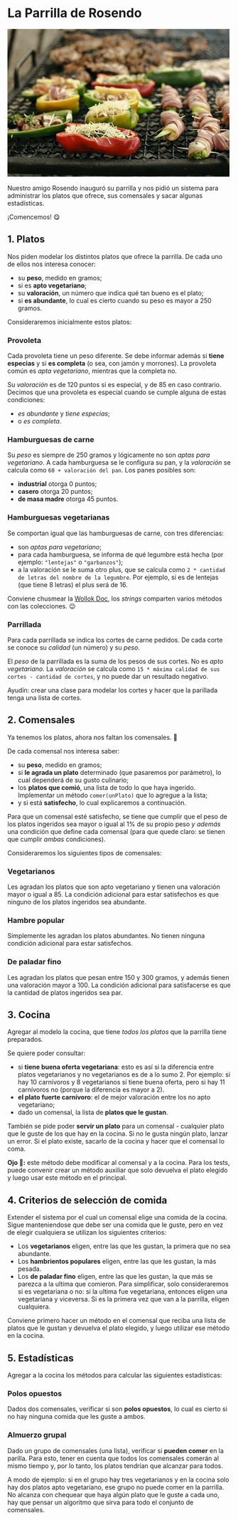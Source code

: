 # La Parrilla de Rosendo

![La parrilla de Rosendo](images/parrilla.jpg)

Nuestro amigo Rosendo inauguró su parrilla y nos pidió un sistema para administrar los platos que ofrece, sus comensales y sacar algunas estadísticas.

¡Comencemos! :yum:

## 1. Platos
Nos piden modelar los distintos platos que ofrece la parrilla. De cada uno de ellos nos interesa conocer:
* su **peso**, medido en gramos;
* si es **apto vegetariano**;
* su **valoración**, un número que indica qué tan bueno es el plato;
* si **es abundante**, lo cual es cierto cuando su peso es mayor a 250 gramos.

Consideraremos inicialmente estos platos:

### Provoleta
Cada provoleta tiene un peso diferente. Se debe informar además si **tiene especias** y si **es completa** (o sea, con jamón y morrones). La provoleta común es _apta vegetariano_, mientras que la completa no. 

Su _valoración_ es de 120 puntos si es especial, y de 85 en caso contrario. Decimos que una provoleta es especial cuando se cumple alguna de estas condiciones:
* _es abundante_ y _tiene especias_;
* o _es completa_. 

### Hamburguesas de carne
Su _peso_ es siempre de 250 gramos y lógicamente no son _aptas para vegetariano_. 
A cada hamburguesa se le configura su pan, y la _valoración_ se calcula como `60 + valoración del pan`. Los panes posibles son:
* **industrial** otorga 0 puntos;
* **casero** otorga 20 puntos;
* **de masa madre** otorga 45 puntos.

### Hamburguesas vegetarianas
Se comportan igual que las hamburguesas de carne, con tres diferencias:
* son _aptas para vegetariano_;
* para cada hamburguesa, se informa de qué legumbre está hecha (por ejemplo: `"lentejas"` o `"garbanzos"`);
* a la valoración se le suma otro plus, que se calcula como `2 * cantidad de letras del nombre de la legumbre`. Por ejemplo, si es de lentejas (que tiene 8 letras) el plus será de 16. 

Conviene chusmear la [Wollok Doc](https://www.wollok.org/documentacion/wollokdoc/), los _strings_ comparten varios métodos con las colecciones. :wink:

### Parrillada
Para cada parrillada se indica los cortes de carne pedidos. De cada corte se conoce su _calidad_ (un número) y su _peso_.

El _peso_ de la parrillada es la suma de los pesos de sus cortes. No es _apto vegetariano_. La _valoración_ se calcula como `15 * máxima calidad de sus cortes - cantidad de cortes`, y no puede dar un resultado negativo.

Ayudín: crear una clase para modelar los cortes y hacer que la parillada tenga una lista de cortes.

## 2. Comensales
Ya tenemos los platos, ahora nos faltan los comensales. :fork_and_knife:

De cada comensal nos interesa saber: 
* su **peso**, medido en gramos;
* si **le agrada un plato** determinado (que pasaremos por parámetro), lo cual dependerá de su gusto culinario;
* los **platos que comió**, una lista de todo lo que haya ingerido. Implementar un método `comer(unPlato)` que lo agregue a la lista;
* y si está **satisfecho**, lo cual explicaremos a continuación.

Para que un comensal esté satisfecho, se tiene que cumplir que el peso de los platos ingeridos sea mayor o igual al 1% de su propio peso _y además_ una condición que define cada comensal (para que quede claro: se tienen que cumplir _ambas_ condiciones).

Consideraremos los siguientes tipos de comensales:

### Vegetarianos
Les agradan los platos que son apto vegetariano y tienen una valoración mayor o igual a 85. La condición adicional para estar satisfechos es que ninguno de los platos ingeridos sea abundante.

### Hambre popular
Simplemente les agradan los platos abundantes. No tienen ninguna condición adicional para estar satisfechos.

### De paladar fino
Les agradan los platos que pesan entre 150 y 300 gramos, y además tienen una valoración mayor a 100. La condición adicional para satisfacerse es que la cantidad de platos ingeridos sea par. 

## 3. Cocina
Agregar al modelo la cocina, que tiene _todos los platos_ que la parrilla tiene preparados. 

Se quiere poder consultar:
* si **tiene buena oferta vegetariana**: esto es así si la diferencia entre platos vegetarianos y no vegetarianos es de a lo sumo 2. Por ejemplo: si hay 10 carnívoros y 8 vegetarianos sí tiene buena oferta, pero si hay 11 carnívoros no (porque la diferencia es mayor a 2).
* **el plato fuerte carnívoro**: el de mejor valoración entre los no apto vegetariano;
* dado un comensal, la lista de **platos que le gustan**.

También se pide poder **servir un plato** para un comensal - cualquier plato que le guste de los que hay en la cocina. Si no le gusta ningún plato, lanzar un error. Si el plato existe, sacarlo de la cocina y hacer que el comensal lo coma.

**Ojo :eyes::** este método debe modificar al comensal y a la cocina. Para los tests, puede convenir crear un método auxiliar que solo devuelva el plato elegido y luego usar este método en el principal.

## 4. Criterios de selección de comida
Extender el sistema por el cual un comensal elige una comida de la cocina. Sigue manteniendose que debe ser una comida que le guste, pero en vez de elegir cualquiera se utilizan los siguientes criterios:

* Los **vegetarianos** eligen, entre las que les gustan, la primera que no sea abundante.
* Los **hambrientos populares** eligen, entre las que les gustan, la más pesada.
* Los **de paladar fino** eligen, entre las que les gustan, la que más se parezca a la ultima que comieron. Para simplificar, solo consideraremos si es vegetariana o no: si la ultima fue vegetariana, entonces eligen una vegetariana y viceversa. Si es la primera vez que van a la parrilla, eligen cualquiera.

Conviene primero hacer un método en el comensal que reciba una lista de platos que le gustan y devuelva el plato elegido, y luego utilizar ese método en la cocina.

## 5. Estadísticas

Agregar a la cocina los métodos para calcular las siguientes estadísticas:

### Polos opuestos

Dados dos comensales, verificar si son **polos opuestos**, lo cual es cierto si no hay ninguna comida que les guste a ambos.

### Almuerzo grupal

Dado un grupo de comensales (una lista), verificar si **pueden comer** en la parilla. Para esto, tener en cuenta que todos los comensales comerán al mismo tiempo y, por lo tanto, los platos tendrían que alcanzar para todos. 

A modo de ejemplo: si en el grupo hay tres vegetarianos y en la cocina solo hay dos platos apto vegetariano, ese grupo no puede comer en la parrilla. No alcanza con chequear que haya algún plato que le guste a cada uno, hay que pensar un algoritmo que sirva para todo el conjunto de comensales.


